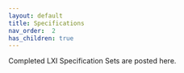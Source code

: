 ```yaml
---
layout: default
title: Specifications
nav_order:  2
has_children: true
---
```


Completed LXI Specification Sets are posted here.